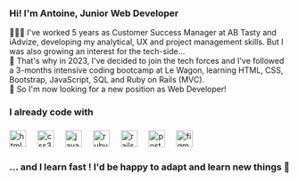 <h3 align="left">Hi! I'm Antoine, Junior Web Developer </h3>
<p align="left">👨🏻‍💻 I've worked 5 years as Customer Success Manager at AB Tasty and iAdvize, developing my analytical, UX and project management skills. But I was also growing an interest for the tech-side...<br>🚀 That's why in 2023, I've decided to join the tech forces and I've followed a 3-months intensive coding bootcamp at Le Wagon, learning HTML, CSS, Bootstrap, JavaScript, SQL and Ruby on Rails (MVC).<br>
👀 So I'm now looking for a new position as Web Developer!</p>

###

<h3 align="left">I already code with</h3>

###

<div align="left">
  <img src="https://cdn.jsdelivr.net/gh/devicons/devicon/icons/html5/html5-original.svg" height="30" alt="html5 logo"  />
  <img width="12" />
  <img src="https://cdn.jsdelivr.net/gh/devicons/devicon/icons/css3/css3-original.svg" height="30" alt="css3 logo"  />
  <img width="12" />
  <img src="https://cdn.jsdelivr.net/gh/devicons/devicon/icons/javascript/javascript-original.svg" height="30" alt="javascript logo"  />
  <img width="12" />
  <img src="https://cdn.jsdelivr.net/gh/devicons/devicon/icons/ruby/ruby-original.svg" height="30" alt="ruby logo"  />
  <img width="12" />
  <img src="https://cdn.jsdelivr.net/gh/devicons/devicon/icons/rails/rails-original-wordmark.svg" height="30" alt="rails logo"  />
  <img width="12" />
  <img src="https://cdn.jsdelivr.net/gh/devicons/devicon/icons/postgresql/postgresql-original.svg" height="30" alt="postgresql logo"  />
  <img width="12" />
  <img src="https://cdn.jsdelivr.net/gh/devicons/devicon/icons/figma/figma-original.svg" height="30" alt="figma logo"  />
</div>

###

<h3 align="left">... and I learn fast ! I'd be happy to adapt and learn new things 🚀</h3>
